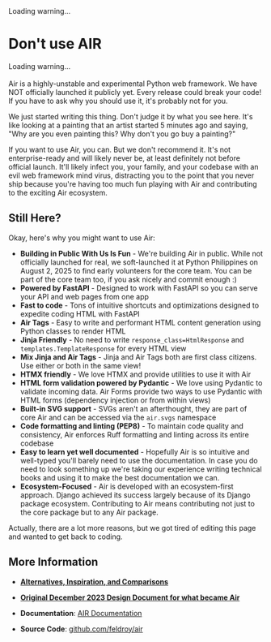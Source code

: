 <script src="https://cdn.jsdelivr.net/npm/htmx.org@2.0.6/dist/htmx.min.js" integrity="sha384-Akqfrbj/HpNVo8k11SXBb6TlBWmXXlYQrCSqEWmyKJe+hDm3Z/B2WVG4smwBkRVm" crossorigin="anonymous"></script>

<div id="rotating-warning">
  <span id="pithy-saying">Loading warning...</span>
</div>

<script>
const pithySayings = [
  "Experimental software: Use at your own risk!",
  "Not enterprise-ready and proud of it!",
  "May cause excessive joy while coding",
  "Warning: Highly addictive framework ahead",
  "Still in the 'painting' phase of development",
  "Your production environment is not our test environment",
  "Breaking changes included with every release",
  "We're making this up as we go along",
  "Not recommended by 9 out of 10 CTOs",
  "Side effects include: Fun, excitement, and rapid development"
];

let currentIndex = 0;
const sayingElement = document.getElementById('pithy-saying');

function rotateSaying() {
  sayingElement.textContent = pithySayings[currentIndex];
  currentIndex = (currentIndex + 1) % pithySayings.length;
}

// Start immediately
rotateSaying();

// Rotate every 2 seconds
setInterval(rotateSaying, 2000);
</script>

# Don't use AIR

<div id="rotating-warning" >
  <span id="pithy-saying">Loading warning...</span>
</div>

<script>
const pithySayings = [
"unless you like living on the edge",
"unless you believe in unicorns",
"unless you like early stage projects",
"unless you want to try an early stage project",
"if you are building something where lives depend on stability",
"because there's no paid support",
"as it is just another Python web framework",
"when you could be using COBOL",
"if you have a problem with dairy-themed documentation (although we do like spicy vegan cheese dips)",
"it's better to stay under water",
"because we're running out",
"if you want a full stack framework",
"unless you like pre-pre-alpha software",
"if you prefer semantic versioning",
"because we're off to see the wizard",
"if you dislike PEP8 and type annotations",
"if you don't like HTMX",
"when you need a stable, mature project",
"if you want React to be your frontend instead of HTML",
"because the GitHub repo for Air has a wall of badges"
];

let currentIndex = 0;
const sayingElement = document.getElementById('pithy-saying');

function rotateSaying() {
  sayingElement.textContent = '... '+pithySayings[currentIndex];
  currentIndex = (currentIndex + 1) % pithySayings.length;
}

// Start immediately
rotateSaying();

// Rotate every 2 seconds
setInterval(rotateSaying, 2000);
</script>
<br>
Air is a highly-unstable and experimental Python web framework. We have NOT officially launched it publicly yet. Every release could break your code! If you have to ask why you should use it, it's probably not for you.

We just started writing this thing. Don't judge it by what you see here. It's like looking at a painting that an artist started 5 minutes ago and saying, "Why are you even painting this? Why don't you go buy a painting?"

If you want to use Air, you can. But we don't recommend it. It's not enterprise-ready and will likely never be, at least definitely not before official launch. It'll likely infect you, your family, and your codebase with an evil web framework mind virus, distracting you to the point that you never ship because you're having too much fun playing with Air and contributing to the exciting Air ecosystem.

## Still Here?

Okay, here's why you might want to use Air:

- **Building in Public With Us Is Fun** - We're building Air in public. While not officially launched for real, we soft-launched it at Python Philippines on August 2, 2025 to find early volunteers for the core team. You can be part of the core team too, if you ask nicely and commit enough :)
- **Powered by FastAPI** - Designed to work with FastAPI so you can serve your API and web pages from one app
- **Fast to code** - Tons of intuitive shortcuts and optimizations designed to expedite coding HTML with FastAPI
- **Air Tags** - Easy to write and performant HTML content generation using Python classes to render HTML
- **Jinja Friendly** - No need to write `response_class=HtmlResponse` and `templates.TemplateResponse` for every HTML view
- **Mix Jinja and Air Tags** - Jinja and Air Tags both are first class citizens. Use either or both in the same view!
- **HTMX friendly** - We love HTMX and provide utilities to use it with Air
- **HTML form validation powered by Pydantic** - We love using Pydantic to validate incoming data. Air Forms provide two ways to use Pydantic with HTML forms (dependency injection or from within views)
- **Built-in SVG support** - SVGs aren't an afterthought, they are part of core Air and can be accessed via the `air.svgs` namespace
- **Code formatting and linting (PEP8)** - To maintain code quality and consistency, Air enforces Ruff formatting and linting across its entire codebase
- **Easy to learn yet well documented** - Hopefully Air is so intuitive and well-typed you'll barely need to use the documentation. In case you do need to look something up we're taking our experience writing technical books and using it to make the best documentation we can.
- **Ecosystem-Focused** - Air is developed with an ecosystem-first approach. Django achieved its success largely because of its Django package ecosystem. Contributing to Air means contributing not just to the core package but to any Air package.

Actually, there are a lot more reasons, but we got tired of editing this page and wanted to get back to coding.

## More Information

- **[Alternatives, Inspiration, and Comparisons](../about/alternatives)**

- **<a href="https://docs.google.com/document/d/1CaAqTYmK7gXTHxkQ-SaMndJV7vev-34cvEBe1kKESQU/edit?tab=t.0#heading=h.7lt9l234j1zc" target="_blank">Original December 2023 Design Document for what became Air</a>**

- **Documentation**: <a href="/" target="_blank">AIR Documentation</a>

- **Source Code**: <a href="https://github.com/feldroy/air" target="_blank">github.com/feldroy/air</a>
